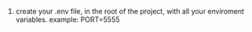 1. create your .env file, in the root of the project, with all your enviroment variables.
   example: PORT=5555
